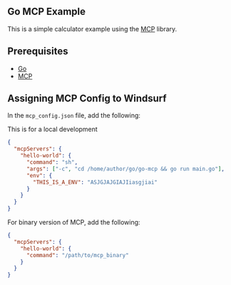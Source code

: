 ## Go MCP Example

This is a simple calculator example using the [MCP](https://github.com/mark3labs/mcp-go) library.

## Prerequisites

- [Go](https://golang.org/dl/)
- [MCP](https://github.com/mark3labs/mcp-go)

## Assigning MCP Config to Windsurf

In the `mcp_config.json` file, add the following:

This is for a local development

```json
{
  "mcpServers": {
    "hello-world": {
      "command": "sh",
      "args": ["-c", "cd /home/author/go/go-mcp && go run main.go"],
      "env": {
        "THIS_IS_A_ENV": "ASJGJAJGIAJIiasgjiai"
      }
    }
  }
}
```

For binary version of MCP, add the following:

```json
{
  "mcpServers": {
    "hello-world": {
      "command": "/path/to/mcp_binary"
    }
  }
}
```

